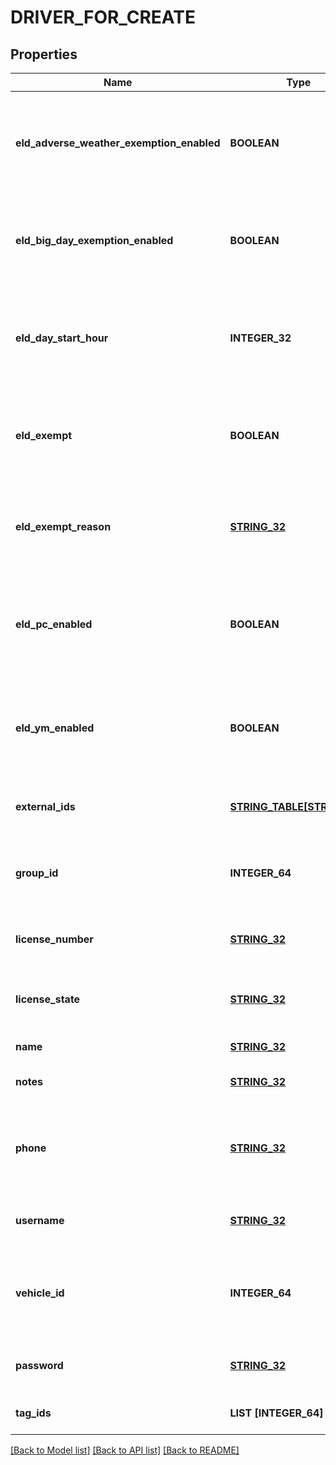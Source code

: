 # DRIVER_FOR_CREATE

## Properties
Name | Type | Description | Notes
------------ | ------------- | ------------- | -------------
**eld_adverse_weather_exemption_enabled** | **BOOLEAN** | Flag indicating this driver may use Adverse Weather exemptions in ELD logs. | [optional] [default to null]
**eld_big_day_exemption_enabled** | **BOOLEAN** | Flag indicating this driver may use Big Day excemptions in ELD logs. | [optional] [default to null]
**eld_day_start_hour** | **INTEGER_32** | 0 indicating midnight-to-midnight ELD driving hours, 12 to indicate noon-to-noon driving hours. | [optional] [default to null]
**eld_exempt** | **BOOLEAN** | Flag indicating this driver is exempt from the Electronic Logging Mandate. | [optional] [default to null]
**eld_exempt_reason** | [**STRING_32**](STRING_32.md) | Reason that this driver is exempt from the Electronic Logging Mandate (see eldExempt). | [optional] [default to null]
**eld_pc_enabled** | **BOOLEAN** | Flag indicating this driver may select the Personal Conveyance duty status in ELD logs. | [optional] [default to false]
**eld_ym_enabled** | **BOOLEAN** | Flag indicating this driver may select the Yard Move duty status in ELD logs. | [optional] [default to false]
**external_ids** | [**STRING_TABLE[STRING_32]**](STRING_32.md) | Dictionary of external IDs (string key-value pairs) | [optional] [default to null]
**group_id** | **INTEGER_64** | ID of the group if the organization has multiple groups (uncommon). | [optional] [default to null]
**license_number** | [**STRING_32**](STRING_32.md) | Driver&#39;s state issued license number. | [optional] [default to null]
**license_state** | [**STRING_32**](STRING_32.md) | Abbreviation of state that issued driver&#39;s license. | [optional] [default to null]
**name** | [**STRING_32**](STRING_32.md) | Driver&#39;s name. | [default to null]
**notes** | [**STRING_32**](STRING_32.md) | Notes about the driver. | [optional] [default to null]
**phone** | [**STRING_32**](STRING_32.md) | Driver&#39;s phone number. Please include only digits, ex. 4157771234 | [optional] [default to null]
**username** | [**STRING_32**](STRING_32.md) | Driver&#39;s login username into the driver app. | [optional] [default to null]
**vehicle_id** | **INTEGER_64** | ID of the vehicle assigned to the driver for static vehicle assignments. (uncommon). | [optional] [default to null]
**password** | [**STRING_32**](STRING_32.md) | Driver&#39;s password for the driver app. | [default to null]
**tag_ids** | **LIST [INTEGER_64]** | A list of tag IDs. | [optional] [default to null]

[[Back to Model list]](../README.md#documentation-for-models) [[Back to API list]](../README.md#documentation-for-api-endpoints) [[Back to README]](../README.md)


